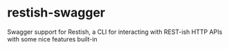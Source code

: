 # restish-swagger
Swagger support for Restish, a CLI for interacting with REST-ish HTTP APIs with some nice features built-in
